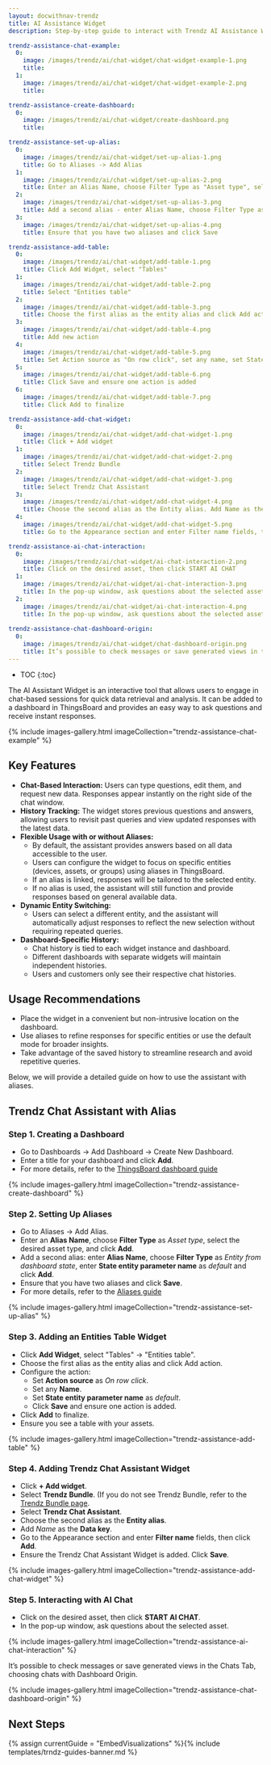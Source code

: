 ```yaml
---
layout: docwithnav-trendz
title: AI Assistance Widget
description: Step-by-step guide to interact with Trendz AI Assistance Widget.

trendz-assistance-chat-example:
  0: 
    image: /images/trendz/ai/chat-widget/chat-widget-example-1.png
    title:
  1: 
    image: /images/trendz/ai/chat-widget/chat-widget-example-2.png
    title:

trendz-assistance-create-dashboard:
  0:
    image: /images/trendz/ai/chat-widget/create-dashboard.png
    title: 

trendz-assistance-set-up-alias:
  0:
    image: /images/trendz/ai/chat-widget/set-up-alias-1.png
    title: Go to Aliases -> Add Alias
  1:
    image: /images/trendz/ai/chat-widget/set-up-alias-2.png
    title: Enter an Alias Name, choose Filter Type as "Asset type", select the desired asset type, and click Add
  2:
    image: /images/trendz/ai/chat-widget/set-up-alias-3.png
    title: Add a second alias - enter Alias Name, choose Filter Type as "Entity from dashboard state", enter State entity parameter name as "default" and click Add
  3:
    image: /images/trendz/ai/chat-widget/set-up-alias-4.png
    title: Ensure that you have two aliases and click Save

trendz-assistance-add-table:
  0:
    image: /images/trendz/ai/chat-widget/add-table-1.png
    title: Click Add Widget, select "Tables"
  1:
    image: /images/trendz/ai/chat-widget/add-table-2.png
    title: Select "Entities table"
  2:
    image: /images/trendz/ai/chat-widget/add-table-3.png
    title: Choose the first alias as the entity alias and click Add action
  3:
    image: /images/trendz/ai/chat-widget/add-table-4.png
    title: Add new action
  4:
    image: /images/trendz/ai/chat-widget/add-table-5.png
    title: Set Action source as "On row click", set any name, set State entity parameter name as "default" and click Save
  5:
    image: /images/trendz/ai/chat-widget/add-table-6.png
    title: Click Save and ensure one action is added
  6:
    image: /images/trendz/ai/chat-widget/add-table-7.png
    title: Click Add to finalize

trendz-assistance-add-chat-widget:
  0:
    image: /images/trendz/ai/chat-widget/add-chat-widget-1.png
    title: Click + Add widget
  1:
    image: /images/trendz/ai/chat-widget/add-chat-widget-2.png
    title: Select Trendz Bundle
  2:
    image: /images/trendz/ai/chat-widget/add-chat-widget-3.png
    title: Select Trendz Chat Assistant
  3:
    image: /images/trendz/ai/chat-widget/add-chat-widget-4.png
    title: Choose the second alias as the Entity alias. Add Name as the Data key.
  4:
    image: /images/trendz/ai/chat-widget/add-chat-widget-5.png
    title: Go to the Appearance section and enter Filter name fields, then click Add.

trendz-assistance-ai-chat-interaction:
  0:
    image: /images/trendz/ai/chat-widget/ai-chat-interaction-2.png
    title: Click on the desired asset, then click START AI CHAT
  1:
    image: /images/trendz/ai/chat-widget/ai-chat-interaction-3.png
    title: In the pop-up window, ask questions about the selected asset.
  2:
    image: /images/trendz/ai/chat-widget/ai-chat-interaction-4.png
    title: In the pop-up window, ask questions about the selected asset.
    
trendz-assistance-chat-dashboard-origin:
  0: 
    image: /images/trendz/ai/chat-widget/chat-dashboard-origin.png
    title: It’s possible to check messages or save generated views in the Chats Tab, choosing chats with Dashboard Origin.
---
```


* TOC
{:toc}

The AI Assistant Widget is an interactive tool that allows users to engage in chat-based sessions for quick data retrieval and analysis. 
It can be added to a dashboard in ThingsBoard and provides an easy way to ask questions and receive instant responses.

{% include images-gallery.html imageCollection="trendz-assistance-chat-example" %}

## Key Features

* **Chat-Based Interaction:** Users can type questions, edit them, and request new data. Responses appear instantly on the right side of the chat window.
* **History Tracking:** The widget stores previous questions and answers, allowing users to revisit past queries and view updated responses with the latest data.
* **Flexible Usage with or without Aliases:**
  * By default, the assistant provides answers based on all data accessible to the user.
  * Users can configure the widget to focus on specific entities (devices, assets, or groups) using aliases in ThingsBoard.
  * If an alias is linked, responses will be tailored to the selected entity.
  * If no alias is used, the assistant will still function and provide responses based on general available data.
* **Dynamic Entity Switching:**
  * Users can select a different entity, and the assistant will automatically adjust responses to reflect the new selection without requiring repeated queries.
* **Dashboard-Specific History:**
  * Chat history is tied to each widget instance and dashboard.
  * Different dashboards with separate widgets will maintain independent histories.
  * Users and customers only see their respective chat histories.

## Usage Recommendations
  
  * Place the widget in a convenient but non-intrusive location on the dashboard.
  * Use aliases to refine responses for specific entities or use the default mode for broader insights.
  * Take advantage of the saved history to streamline research and avoid repetitive queries.

Below, we will provide a detailed guide on how to use the assistant with aliases.

## Trendz Chat Assistant with Alias

### Step 1. Creating a Dashboard
  * Go to Dashboards -> Add Dashboard -> Create New Dashboard.
  * Enter a title for your dashboard and click **Add**.
  * For more details, refer to the [ThingsBoard dashboard guide](/docs/pe/user-guide/dashboards/)

{% include images-gallery.html imageCollection="trendz-assistance-create-dashboard" %}

### Step 2. Setting Up Aliases
  * Go to Aliases -> Add Alias.
  * Enter an **Alias Name**, choose **Filter Type** as *Asset type*, select the desired asset type, and click **Add**.
  * Add a second alias: enter **Alias Name**, choose **Filter Type** as *Entity from dashboard state*, enter **State entity parameter name** as *default* and click **Add**.
  * Ensure that you have two aliases and click **Save**.
  * For more details, refer to the [Aliases guide](/docs/pe/user-guide/ui/aliases/)

{% include images-gallery.html imageCollection="trendz-assistance-set-up-alias" %}

### Step 3. Adding an Entities Table Widget
  * Click **Add Widget**, select "Tables" → "Entities table".
  * Choose the first alias as the entity alias and click Add action.
  * Configure the action:
    * Set **Action source** as *On row click*.
    * Set any **Name**.
    * Set **State entity parameter name** as *default*.
    * Click **Save** and ensure one action is added.
  * Click **Add** to finalize.
  * Ensure you see a table with your assets.

{% include images-gallery.html imageCollection="trendz-assistance-add-table" %}

### Step 4. Adding Trendz Chat Assistant Widget
  * Click **+ Add widget**.
  * Select **Trendz Bundle**. (If you do not see Trendz Bundle, refer to the [Trendz Bundle page](/docs/trendz/trendz-bundle/).
  * Select **Trendz Chat Assistant**.
  * Choose the second alias as the **Entity alias**.
  * Add *Name* as the **Data key**.
  * Go to the Appearance section and enter **Filter name** fields, then click **Add**.
  * Ensure the Trendz Chat Assistant Widget is added. Click **Save**.

{% include images-gallery.html imageCollection="trendz-assistance-add-chat-widget" %}

### Step 5. Interacting with AI Chat
  * Click on the desired asset, then click **START AI CHAT**.
  * In the pop-up window, ask questions about the selected asset.

{% include images-gallery.html imageCollection="trendz-assistance-ai-chat-interaction" %}

It’s possible to check messages or save generated views in the Chats Tab, choosing chats with Dashboard Origin.

{% include images-gallery.html imageCollection="trendz-assistance-chat-dashboard-origin" %}

## Next Steps

{% assign currentGuide = "EmbedVisualizations" %}{% include templates/trndz-guides-banner.md %}
